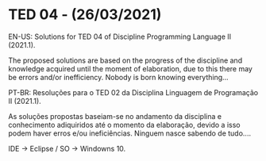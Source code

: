 # TED 04 - (26/03/2021)


EN-US:
Solutions for TED 04 of Discipline Programming Language II (2021.1).

The proposed solutions are based on the progress of the discipline and knowledge acquired until the moment of elaboration, due to this there may be errors and/or inefficiency.
Nobody is born knowing everything... 


PT-BR:
Resoluções para o TED 02 da Disciplina Linguagem de Programação II (2021.1).

As soluções propostas baseiam-se no andamento da disciplina e conhecimento adiquiridos até o momento da elaboração, devido a isso podem haver erros e/ou ineficiências.
Ninguem nasce sabendo de tudo....


IDE -> Eclipse / SO -> Windowns 10.

